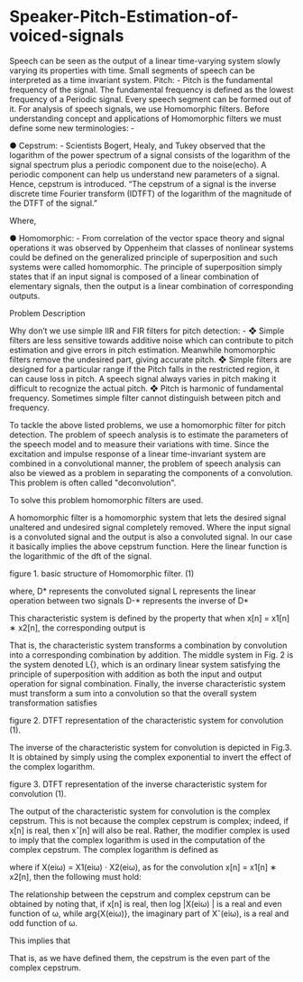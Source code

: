 # Speaker-Pitch-Estimation-of-voiced-signals

Speech can be seen as the output of a linear time-varying system slowly varying its properties with time. Small segments of speech can be interpreted as a time invariant system.
Pitch: - Pitch is the fundamental frequency of the signal. The fundamental frequency is defined as the lowest frequency of a Periodic signal. Every speech segment can be formed out of it.
For analysis of speech signals, we use Homomorphic filters. 
Before understanding concept and applications of Homomorphic filters we must define some new terminologies: -

●	Cepstrum: - 
Scientists Bogert, Healy, and Tukey observed that the logarithm of the power spectrum of a signal consists of the logarithm of the signal spectrum plus a periodic component due to the noise(echo). A periodic component can help us understand new parameters of a signal. Hence, cepstrum is introduced.
“The cepstrum of a signal is the inverse discrete time Fourier transform (IDTFT) of the logarithm of the magnitude of the DTFT of the signal.”

                                 
Where,                        
                                 

●	Homomorphic: - 
From correlation of the vector space theory and signal operations it was observed by Oppenheim that classes of nonlinear systems could be defined on the generalized principle of superposition and such systems were called homomorphic. The principle of superposition simply states that if an input signal is composed of a linear combination of elementary signals, then the output is a linear combination of corresponding outputs.




Problem Description

Why don’t we use simple IIR and FIR filters for pitch detection: -
❖	Simple filters are less sensitive towards additive noise which can contribute to pitch estimation and give errors in pitch estimation. Meanwhile homomorphic filters remove the undesired part, giving accurate pitch.
❖	Simple filters are designed for a particular range if the Pitch falls in the restricted region, it can cause loss in pitch. A speech signal always varies in pitch making it difficult to recognize the actual pitch.
❖	Pitch is harmonic of fundamental frequency. Sometimes simple filter cannot distinguish between pitch and frequency.

To tackle the above listed problems, we use a homomorphic filter for pitch detection. The problem of speech analysis is to estimate the parameters of the speech model and to measure their variations with time. Since the excitation and impulse response of a linear time-invariant system are combined in a convolutional manner, the problem of speech analysis can also be viewed as a problem in separating the components of a convolution. This problem is often called "deconvolution".

 To solve this problem homomorphic filters are used.

A homomorphic filter is a homomorphic system that lets the desired signal unaltered and undesired signal completely removed. Where the input signal is a convoluted signal and the output is also a convoluted signal. In our case it basically implies the above cepstrum function. Here the linear function is the logarithmic of the dft of the signal.

 
figure 1. basic structure of Homomorphic filter. (1)

where, D*   represents the convoluted signal
            L     represents the linear operation between two signals
            D-* represents the inverse of D*



This characteristic system is defined by the property that when x[n] = x1[n] ∗ x2[n], the corresponding output is 

 

That is, the characteristic system transforms a combination by convolution into a corresponding combination by addition. The middle system in Fig. 2 is the system denoted L{}, which is an ordinary linear system satisfying the principle of superposition with addition as both the input and output operation for signal combination. Finally, the inverse characteristic system must transform a sum into a convolution so that the overall system transformation satisfies

 

 
 figure 2. DTFT representation of the characteristic system for convolution (1).

The inverse of the characteristic system for convolution is depicted in Fig.3. It is obtained by simply using the complex exponential to invert the effect of the complex logarithm.

 
 figure 3. DTFT representation of the inverse characteristic system for convolution (1).



The output of the characteristic system for convolution is the complex cepstrum. This is not because the complex cepstrum is complex; indeed, if x[n] is real, then xˆ[n] will also be real. Rather, the modifier complex is used to imply that the complex logarithm is used in the computation of the complex cepstrum. The complex logarithm is defined as 

 

where if X(eiω) = X1(eiω) · X2(eiω), as for the convolution x[n] = x1[n] ∗ x2[n], then the following must hold: 

 

The relationship between the cepstrum and complex cepstrum can be obtained by noting that, if x[n] is real, then log |X(eiω) | is a real and even function of ω, while arg{X(eiω)}, the imaginary part of Xˆ(eiω), is a real and odd function of ω. 

This implies that
 

That is, as we have defined them, the cepstrum is the even part of the complex cepstrum.





